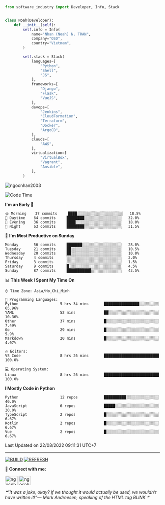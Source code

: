 ```python
from software_industry import Developer, Info, Stack


class Noah(Developer):
    def __init__(self):
        self.info = Info(
            name="Nhan (Noah) N. TRAN",
            company="OSD",
            country="Vietnam",
        )

        self.stack = Stack(
            languages=[
                "Python",
                "Shell",
                "JS",
            ],
            frameworks=[
                "Django",
                "Flask",
                "VueJS",
            ],
            devops=[
                "Jenkins",
                "CloudFormation",
                "Terraform",
                "Docker",
                "ArgoCD",
            ],
            clouds=[
                "AWS",
            ],
            virtualization=[
                "VirtualBox",
                "Vagrant",
                "Ansible",
            ],
        )
```
<img src="https://komarev.com/ghpvc/?username=ngocnhan2003&label=Profile%20views&color=0e75b6&style=flat" alt="ngocnhan2003" /> 

<!--START_SECTION:waka-->
![Code Time](http://img.shields.io/badge/Code%20Time-464%20hrs%2014%20mins-blue)

**I'm an Early 🐤** 

```text
🌞 Morning    37 commits     ████░░░░░░░░░░░░░░░░░░░░░   18.5% 
🌆 Daytime    64 commits     ████████░░░░░░░░░░░░░░░░░   32.0% 
🌃 Evening    36 commits     ████░░░░░░░░░░░░░░░░░░░░░   18.0% 
🌙 Night      63 commits     ████████░░░░░░░░░░░░░░░░░   31.5%

```
📅 **I'm Most Productive on Sunday** 

```text
Monday       56 commits     ███████░░░░░░░░░░░░░░░░░░   28.0% 
Tuesday      21 commits     ██░░░░░░░░░░░░░░░░░░░░░░░   10.5% 
Wednesday    20 commits     ██░░░░░░░░░░░░░░░░░░░░░░░   10.0% 
Thursday     4 commits      ░░░░░░░░░░░░░░░░░░░░░░░░░   2.0% 
Friday       3 commits      ░░░░░░░░░░░░░░░░░░░░░░░░░   1.5% 
Saturday     9 commits      █░░░░░░░░░░░░░░░░░░░░░░░░   4.5% 
Sunday       87 commits     ███████████░░░░░░░░░░░░░░   43.5%

```


📊 **This Week I Spent My Time On** 

```text
⌚︎ Time Zone: Asia/Ho_Chi_Minh

💬 Programming Languages: 
Python                   5 hrs 34 mins       ████████████████░░░░░░░░░   65.96% 
YAML                     52 mins             ██░░░░░░░░░░░░░░░░░░░░░░░   10.36% 
Other                    37 mins             █░░░░░░░░░░░░░░░░░░░░░░░░   7.49% 
Go                       29 mins             █░░░░░░░░░░░░░░░░░░░░░░░░   5.9% 
Markdown                 20 mins             █░░░░░░░░░░░░░░░░░░░░░░░░   4.07%

🔥 Editors: 
VS Code                  8 hrs 26 mins       █████████████████████████   100.0%

💻 Operating System: 
Linux                    8 hrs 26 mins       █████████████████████████   100.0%

```

**I Mostly Code in Python** 

```text
Python                   12 repos            ██████████░░░░░░░░░░░░░░░   40.0% 
JavaScript               6 repos             █████░░░░░░░░░░░░░░░░░░░░   20.0% 
TypeScript               2 repos             █░░░░░░░░░░░░░░░░░░░░░░░░   6.67% 
Kotlin                   2 repos             █░░░░░░░░░░░░░░░░░░░░░░░░   6.67% 
Vue                      2 repos             █░░░░░░░░░░░░░░░░░░░░░░░░   6.67%

```



 Last Updated on 22/08/2022 09:11:31 UTC+7
<!--END_SECTION:waka-->

<hr>

[![BUILD](https://github.com/ngocnhan2003/ngocnhan2003/actions/workflows/001_build.yml/badge.svg)](https://github.com/ngocnhan2003/ngocnhan2003/actions/workflows/001_build.yml)
[![REFRESH](https://github.com/ngocnhan2003/ngocnhan2003/actions/workflows/002_refresh.yml/badge.svg)](https://github.com/ngocnhan2003/ngocnhan2003/actions/workflows/002_refresh.yml)

🔗 **Connect with me:**

<a href="https://linkedin.com/in/ngocnhan2003" target="blank"><img align="center" src="https://raw.githubusercontent.com/rahuldkjain/github-profile-readme-generator/master/src/images/icons/Social/linked-in-alt.svg" alt="ngocnhan2003" height="30" width="40" /></a>
<a href="https://instagram.com/ngocnhan2003" target="blank"><img align="center" src="https://raw.githubusercontent.com/rahuldkjain/github-profile-readme-generator/master/src/images/icons/Social/instagram.svg" alt="ngocnhan2003" height="30" width="40" /></a>


<!--STARTS_HERE_QUOTE_README-->
<i>❝“It was a joke, okay?  If we thought it would actually be used, we wouldn’t have written it!”— Mark Andreesen, speaking of the HTML tag BLINK      ❞</i>
<!--ENDS_HERE_QUOTE_README-->
